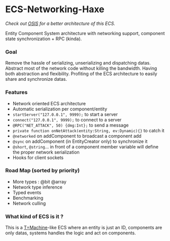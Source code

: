 ECS-Networking-Haxe
===================

_Check out [OSIS](https://github.com/Dvergar/OSIS) for a better architecture of this ECS._

Entity Component System architecture with networking support, component state synchronization + RPC (kinda).

### Goal
Remove the hassle of serializing, unserializing and dispatching datas. Abstract most of the network code without killing the bandwidth. Having both abstraction and flexibility. Profiting of the ECS architecture to easily share and synchronize datas.

### Features
* Network oriented ECS architecture
* Automatic serialization per component/entity
* `startServer("127.0.0.1", 9999);` to start a server
* `connect("127.0.0.1", 9999);` to connect to a server
* `@RPC("NET_ATTACK", 50) {dmg:Int};` to send a message
* `private function onNetAttack(entity:String, ev:Dynamic){}` to catch it
* `@networked` on addComponent to broadcast a component add
* `@sync` on addComponent (in EntityCreator only) to synchronize it
* `@short`, `@string`... in front of a component member variable will define the proper network serialization
* Hooks for client sockets


### Road Map (sorted by priority)
* More types : @bit @array
* Network type inference
* Typed events
* Benchmarking
* Network culling


### What kind of ECS is it ?
This is a [T=Machine](http://t-machine.org/index.php/2007/09/03/entity-systems-are-the-future-of-mmog-development-part-1/)-like ECS where an entity is just an ID, components are only datas, systems handles the logic and act on components.
